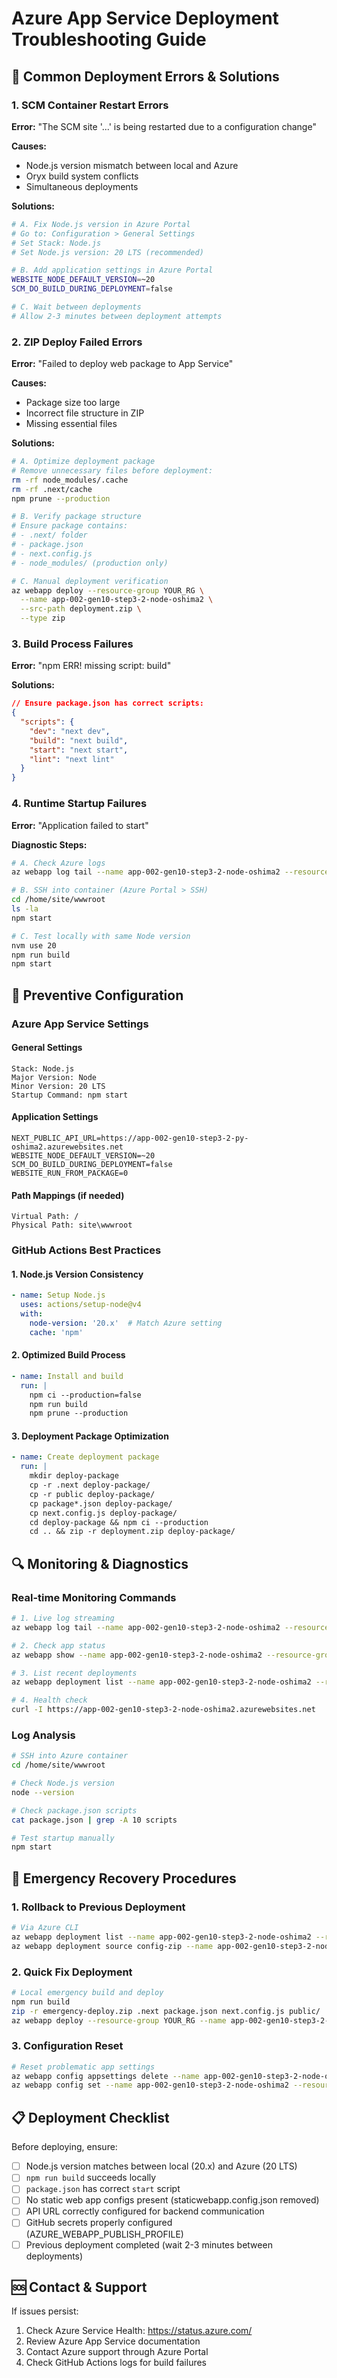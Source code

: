 # Azure App Service Deployment Troubleshooting Guide

## 🚨 Common Deployment Errors & Solutions

### 1. SCM Container Restart Errors

**Error:** "The SCM site '...' is being restarted due to a configuration change"

**Causes:**
- Node.js version mismatch between local and Azure
- Oryx build system conflicts
- Simultaneous deployments

**Solutions:**
```bash
# A. Fix Node.js version in Azure Portal
# Go to: Configuration > General Settings
# Set Stack: Node.js
# Set Node.js version: 20 LTS (recommended)

# B. Add application settings in Azure Portal
WEBSITE_NODE_DEFAULT_VERSION=~20
SCM_DO_BUILD_DURING_DEPLOYMENT=false

# C. Wait between deployments
# Allow 2-3 minutes between deployment attempts
```

### 2. ZIP Deploy Failed Errors

**Error:** "Failed to deploy web package to App Service"

**Causes:**
- Package size too large
- Incorrect file structure in ZIP
- Missing essential files

**Solutions:**
```bash
# A. Optimize deployment package
# Remove unnecessary files before deployment:
rm -rf node_modules/.cache
rm -rf .next/cache
npm prune --production

# B. Verify package structure
# Ensure package contains:
# - .next/ folder
# - package.json
# - next.config.js
# - node_modules/ (production only)

# C. Manual deployment verification
az webapp deploy --resource-group YOUR_RG \
  --name app-002-gen10-step3-2-node-oshima2 \
  --src-path deployment.zip \
  --type zip
```

### 3. Build Process Failures

**Error:** "npm ERR! missing script: build"

**Solutions:**
```json
// Ensure package.json has correct scripts:
{
  "scripts": {
    "dev": "next dev",
    "build": "next build", 
    "start": "next start",
    "lint": "next lint"
  }
}
```

### 4. Runtime Startup Failures

**Error:** "Application failed to start"

**Diagnostic Steps:**
```bash
# A. Check Azure logs
az webapp log tail --name app-002-gen10-step3-2-node-oshima2 --resource-group YOUR_RG

# B. SSH into container (Azure Portal > SSH)
cd /home/site/wwwroot
ls -la
npm start

# C. Test locally with same Node version
nvm use 20
npm run build
npm start
```

## 🔧 Preventive Configuration

### Azure App Service Settings

#### General Settings
```
Stack: Node.js
Major Version: Node
Minor Version: 20 LTS
Startup Command: npm start
```

#### Application Settings
```
NEXT_PUBLIC_API_URL=https://app-002-gen10-step3-2-py-oshima2.azurewebsites.net
WEBSITE_NODE_DEFAULT_VERSION=~20
SCM_DO_BUILD_DURING_DEPLOYMENT=false
WEBSITE_RUN_FROM_PACKAGE=0
```

#### Path Mappings (if needed)
```
Virtual Path: /
Physical Path: site\wwwroot
```

### GitHub Actions Best Practices

#### 1. Node.js Version Consistency
```yaml
- name: Setup Node.js
  uses: actions/setup-node@v4
  with:
    node-version: '20.x'  # Match Azure setting
    cache: 'npm'
```

#### 2. Optimized Build Process
```yaml
- name: Install and build
  run: |
    npm ci --production=false
    npm run build
    npm prune --production
```

#### 3. Deployment Package Optimization
```yaml
- name: Create deployment package
  run: |
    mkdir deploy-package
    cp -r .next deploy-package/
    cp -r public deploy-package/ 
    cp package*.json deploy-package/
    cp next.config.js deploy-package/
    cd deploy-package && npm ci --production
    cd .. && zip -r deployment.zip deploy-package/
```

## 🔍 Monitoring & Diagnostics

### Real-time Monitoring Commands
```bash
# 1. Live log streaming
az webapp log tail --name app-002-gen10-step3-2-node-oshima2 --resource-group YOUR_RG

# 2. Check app status
az webapp show --name app-002-gen10-step3-2-node-oshima2 --resource-group YOUR_RG --query state

# 3. List recent deployments
az webapp deployment list --name app-002-gen10-step3-2-node-oshima2 --resource-group YOUR_RG

# 4. Health check
curl -I https://app-002-gen10-step3-2-node-oshima2.azurewebsites.net
```

### Log Analysis
```bash
# SSH into Azure container
cd /home/site/wwwroot

# Check Node.js version
node --version

# Check package.json scripts
cat package.json | grep -A 10 scripts

# Test startup manually
npm start
```

## 🚀 Emergency Recovery Procedures

### 1. Rollback to Previous Deployment
```bash
# Via Azure CLI
az webapp deployment list --name app-002-gen10-step3-2-node-oshima2 --resource-group YOUR_RG
az webapp deployment source config-zip --name app-002-gen10-step3-2-node-oshima2 --resource-group YOUR_RG --src PREVIOUS_PACKAGE.zip
```

### 2. Quick Fix Deployment
```bash
# Local emergency build and deploy
npm run build
zip -r emergency-deploy.zip .next package.json next.config.js public/
az webapp deploy --resource-group YOUR_RG --name app-002-gen10-step3-2-node-oshima2 --src-path emergency-deploy.zip --type zip
```

### 3. Configuration Reset
```bash
# Reset problematic app settings
az webapp config appsettings delete --name app-002-gen10-step3-2-node-oshima2 --resource-group YOUR_RG --setting-names SCM_DO_BUILD_DURING_DEPLOYMENT
az webapp config set --name app-002-gen10-step3-2-node-oshima2 --resource-group YOUR_RG --startup-file "npm start"
```

## 📋 Deployment Checklist

Before deploying, ensure:

- [ ] Node.js version matches between local (20.x) and Azure (20 LTS)
- [ ] `npm run build` succeeds locally
- [ ] `package.json` has correct `start` script
- [ ] No static web app configs present (staticwebapp.config.json removed)
- [ ] API URL correctly configured for backend communication
- [ ] GitHub secrets properly configured (AZURE_WEBAPP_PUBLISH_PROFILE)
- [ ] Previous deployment completed (wait 2-3 minutes between deployments)

## 🆘 Contact & Support

If issues persist:
1. Check Azure Service Health: https://status.azure.com/
2. Review Azure App Service documentation
3. Contact Azure support through Azure Portal
4. Check GitHub Actions logs for build failures